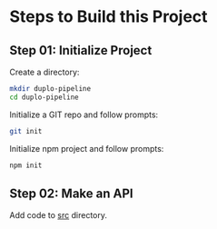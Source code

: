 # Steps to Build this Project  

## Step 01: Initialize Project  

Create a directory:

```sh
mkdir duplo-pipeline
cd duplo-pipeline
```

Initialize a GIT repo and follow prompts: 

```sh
git init
```

Initialize npm project and follow prompts: 

```sh
npm init
```

## Step 02: Make an API  

Add code to [src](../src) directory. 

